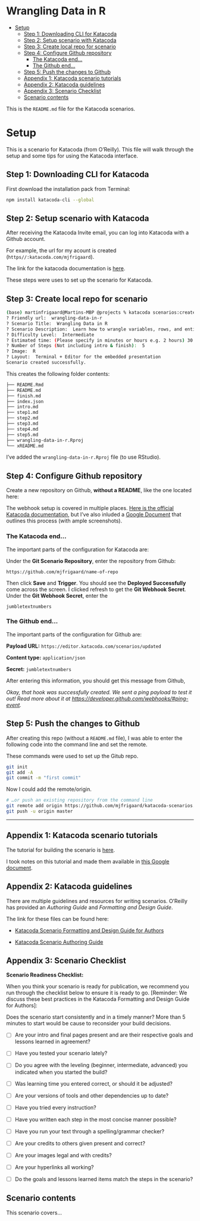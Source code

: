 Wrangling Data in R
================

  - [Setup](#setup)
      - [Step 1: Downloading CLI for
        Katacoda](#step-1-downloading-cli-for-katacoda)
      - [Step 2: Setup scenario with
        Katacoda](#step-2-setup-scenario-with-katacoda)
      - [Step 3: Create local repo for
        scenario](#step-3-create-local-repo-for-scenario)
      - [Step 4: Configure Github
        repository](#step-4-configure-github-repository)
          - [The Katacoda end…](#the-katacoda-end)
          - [The Github end…](#the-github-end)
      - [Step 5: Push the changes to
        Github](#step-5-push-the-changes-to-github)
      - [Appendix 1: Katacoda scenario
        tutorials](#appendix-1-katacoda-scenario-tutorials)
      - [Appendix 2: Katacoda
        guidelines](#appendix-2-katacoda-guidelines)
      - [Appendix 3: Scenario Checklist](#appendix-3-scenario-checklist)
      - [Scenario contents](#scenario-contents)

This is the `README.md` file for the Katacoda scenarios.

# Setup

This is a scenario for Katacoda (from O’Reilly). This file will walk
through the setup and some tips for using the Katacoda interface.

## Step 1: Downloading CLI for Katacoda

First download the installation pack from Terminal:

``` bash
npm install katacoda-cli --global
```

## Step 2: Setup scenario with Katacoda

After receiving the Katacoda Invite email, you can log into Katacoda
with a Github account.

For example, the url for my acount is created
(`https//:katacoda.com/mjfrigaard`).

The link for the katacoda documentation is
[here](https://www.katacoda.com/docs).

These steps were uses to set up the scenario for Katacoda.

## Step 3: Create local repo for scenario

``` bash
(base) martinfrigaard@Martins-MBP @projects % katacoda scenarios:create
? Friendly url:  wrangling-data-in-r
? Scenario Title:  Wrangling Data in R
? Scenario Description:  Learn how to wrangle variables, rows, and entire data sets
? Difficulty Level:  Intermediate
? Estimated time: (Please specify in minutes or hours e.g. 2 hours) 30 min
? Number of Steps (Not including intro & finish):  5
? Image:  R
? Layout:  Terminal + Editor for the embedded presentation
Scenario created successfully.
```

This creates the following folder contents:

``` bash
├── README.Rmd
├── README.md
├── finish.md
├── index.json
├── intro.md
├── step1.md
├── step2.md
├── step3.md
├── step4.md
├── step5.md
├── wrangling-data-in-r.Rproj
└── xREADME.md
```

I’ve added the `wrangling-data-in-r.Rproj` file (to use RStudio).

## Step 4: Configure Github repository

Create a new repository on Github, **without a README**, like the one
located here:

The webhook setup is covered in multiple places. [Here is the official
Katacoda documentation](https://katacoda.com/docs/configure-git), but
I’ve also inluded a [Google
Document](https://docs.google.com/document/d/e/2PACX-1vSf2w2onhH5t3IhuD4sYLoWqn46BLKMYFR7q3BHO8QTaRkVgXfhKvnl8T9uHrjmbVpTZVKCWrfxEl0R/pub)
that outlines this process (with ample screenshots).

### The Katacoda end…

The important parts of the configuration for Katacoda are:

Under the **Git Scenario Repository**, enter the repository from Github:

`https://github.com/mjfrigaard/name-of-repo`

Then click **Save** and **Trigger**. You should see the **Deployed
Successfully** come across the screen. I clicked refresh to get the
**Git Webhook Secret**. Under the **Git Webhook Secret**, enter the

`jumbletextnumbers`

### The Github end…

The important parts of the configuration for Github are:

**Payload URL:** `https://editor.katacoda.com/scenarios/updated`

**Content type:** `application/json`

**Secret:** `jumbletextnumbers`

After entering this information, you should get this message from
Github,

*Okay, that hook was successfully created. We sent a ping payload to
test it out\! Read more about it at
<https://developer.github.com/webhooks/#ping-event>.*

## Step 5: Push the changes to Github

After creating this repo (without a `README.md` file), I was able to
enter the following code into the command line and set the remote.

These commands were used to set up the Gitub repo.

``` bash
git init
git add -A
git commit -m "first commit"
```

Now I could add the remote/origin.

``` bash
# …or push an existing repository from the command line
git remote add origin https://github.com/mjfrigaard/katacoda-scenarios.git
git push -u origin master
```

-----

## Appendix 1: Katacoda scenario tutorials

The tutorial for building the scenario is
[here](https://katacoda.com/scenario-examples/scenarios/create-scenario-101).

I took notes on this tutorial and made them available in [this Google
document](https://docs.google.com/document/d/e/2PACX-1vSf2w2onhH5t3IhuD4sYLoWqn46BLKMYFR7q3BHO8QTaRkVgXfhKvnl8T9uHrjmbVpTZVKCWrfxEl0R/pub).

## Appendix 2: Katacoda guidelines

There are multiple guidelines and resources for writing scenarios.
O’Reilly has provided an *Authoring Guide* and *Formatting and Design
Guide*.

The link for these files can be found here:

  - [Katacoda Scenario Formatting and Design Guide for
    Authors](https://docs.google.com/document/d/1l4lofG5kAu8JFzumZPCsJJE2muCYe6rHSHCQsMlijd8/edit)

  - [Katacoda Scenario Authoring
    Guide](https://docs.google.com/document/d/14rudtruZQhRxvD3zcR3g75j5nuOgKGz4CYk8hdhaV-w/edit)

## Appendix 3: Scenario Checklist

**Scenario Readiness Checklist:**

When you think your scenario is ready for publication, we recommend you
run through the checklist below to ensure it is ready to go. \[Reminder:
We discuss these best practices in the Katacoda Formatting and Design
Guide for Authors\]:

Does the scenario start consistently and in a timely manner? More than 5
minutes to start would be cause to reconsider your build decisions.

  - [ ] Are your intro and final pages present and are their respective
    goals and lessons learned in agreement?

  - [ ] Have you tested your scenario lately?

  - [ ] Do you agree with the leveling (beginner, intermediate,
    advanced) you indicated when you started the build?

  - [ ] Was learning time you entered correct, or should it be adjusted?

  - [ ] Are your versions of tools and other dependencies up to date?

  - [ ] Have you tried every instruction?

  - [ ] Have you written each step in the most concise manner possible?

  - [ ] Have you run your text through a spelling/grammar checker?

  - [ ] Are your credits to others given present and correct?

  - [ ] Are your images legal and with credits?

  - [ ] Are your hyperlinks all working?

  - [ ] Do the goals and lessons learned items match the steps in the
    scenario?

## Scenario contents

This scenario covers…
